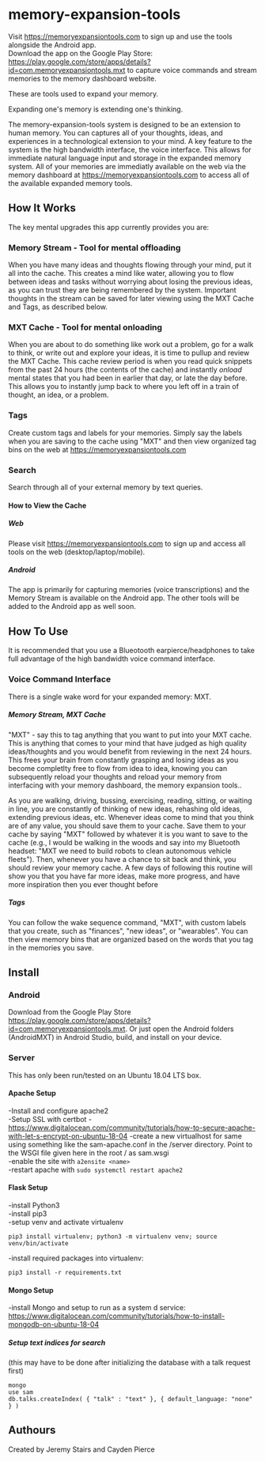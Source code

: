# memory-expansion-tools

Visit <https://memoryexpansiontools.com> to sign up and use the tools alongside the Android app.  
Download the app on the Google Play Store: <https://play.google.com/store/apps/details?id=com.memoryexpansiontools.mxt> to capture voice commands and stream memories to the memory dashboard website.

These are tools used to expand your memory.

Expanding one's memory is extending one's thinking. 

The memory-expansion-tools system is designed to be an extension to human memory. You can captures all of your thoughts, ideas, and experiences in a technological extension to your mind. A key feature to the system is the high bandwidth interface, the voice interface. This allows for immediate natural language input and storage in the expanded memory system. All of your memories are immediatly available on the web via the memory dashboard at <https://memoryexpansiontools.com> to access all of the available expanded memory tools.

## How It Works  

The key mental upgrades this app currently provides you are:  

### Memory Stream - Tool for mental offloading 
When you have many ideas and thoughts flowing through your mind, put it all into the cache. This creates a mind like water, allowing you to flow between ideas and tasks without worrying about losing the previous ideas, as you can trust they are being remembered by the system. Important thoughts in the stream can be saved for later viewing using the MXT Cache and Tags, as described below.

### MXT Cache - Tool for mental onloading 
When you are about to do something like work out a problem, go for a walk to think, or write out and explore your ideas, it is time to pullup and review the MXT Cache. This cache review period is when you read quick snippets from the past 24 hours (the contents of the cache) and instantly *onload* mental states that you had been in earlier that day, or late the day before. This allows you to instantly jump back to where you left off in a train of thought, an idea, or a problem.

### Tags

Create custom tags and labels for your memories. Simply say the labels when you are saving to the cache using "MXT" and then view organized tag bins on the web at <https://memoryexpansiontools.com>   
### Search

Search through all of your external memory by text queries.  

#### How to View the Cache

##### Web  

Please visit <https://memoryexpansiontools.com> to sign up and access all tools on the web (desktop/laptop/mobile).  

##### Android

The app is primarily for capturing memories (voice transcriptions) and the Memory Stream is available on the Android app. The other tools will be added to the Android app as well soon.

## How To Use

It is recommended that you use a Blueotooth earpierce/headphones to take full advantage of the high bandwidth voice command interface.  

### Voice Command Interface

There is a single wake word for your expanded memory: MXT.

##### Memory Stream, MXT Cache  

"MXT" - say this to tag anything that you want to put into your MXT cache.  This is anything that comes to your mind that have judged as high quality ideas/thoughts and you would benefit from reviewing in the next 24 hours. This frees your brain from constantly grasping and losing ideas as you become completlty free to flow from idea to idea, knowing you can subsequently reload your thoughts and reload your memory from interfacing with your memory dashboard, the memory expansion tools..  

As you are walking, driving, bussing, exercising, reading, sitting, or waiting in line, you are constantly of thinking of new ideas, rehashing old ideas, extending previous ideas, etc. Whenever ideas come to mind that you think are of any value, you should save them to your cache. Save them to your cache by saying "MXT" followed by whatever it is you want to save to the cache (e.g., I would be walking in the woods and say into my Bluetooth headset: "MXT we need to build robots to clean autonomous vehicle fleets"). Then, whenever you have a chance to sit back and think, you should review your memory cache. A few days of following this routine will show you that you have far more ideas, make more progress, and have more inspiration then you ever thought before  

##### Tags

You can follow the wake sequence command, "MXT", with custom labels that you create, such as "finances", "new ideas", or "wearables". You can then view memory bins that are organized based on the words that you tag in the memories you save. 

## Install   

### Android

Download from the Google Play Store <https://play.google.com/store/apps/details?id=com.memoryexpansiontools.mxt>. Or just open the Android folders (AndroidMXT) in Android Studio, build, and install on your device.

### Server
This has only been run/tested on an Ubuntu 18.04 LTS box.  
#### Apache Setup  

-Install and configure apache2  
-Setup SSL with certbot - <https://www.digitalocean.com/community/tutorials/how-to-secure-apache-with-let-s-encrypt-on-ubuntu-18-04> 
-create a new virtualhost for same using something like the sam-apache.conf in the /server directory. Point to the WSGI file given here in the root / as sam.wsgi  
-enable the site with `a2ensite <name>`  
-restart apache with `sudo systemctl restart apache2`  

#### Flask Setup
-install Python3  
-install pip3  
-setup venv and activate virtualenv  
```
pip3 install virtualenv; python3 -m virtualenv venv; source venv/bin/activate
```  
-install required packages into virtualenv:  
```  
pip3 install -r requirements.txt
```  

#### Mongo Setup

-install Mongo and setup to run as a system d service: <https://www.digitalocean.com/community/tutorials/how-to-install-mongodb-on-ubuntu-18-04>  
##### Setup text indices for search

(this may have to be done after initializing the database with a talk request first)

```
mongo
use sam
db.talks.createIndex( { "talk" : "text" }, { default_language: "none" } )
```

## Authours
Created by Jeremy Stairs and Cayden Pierce
